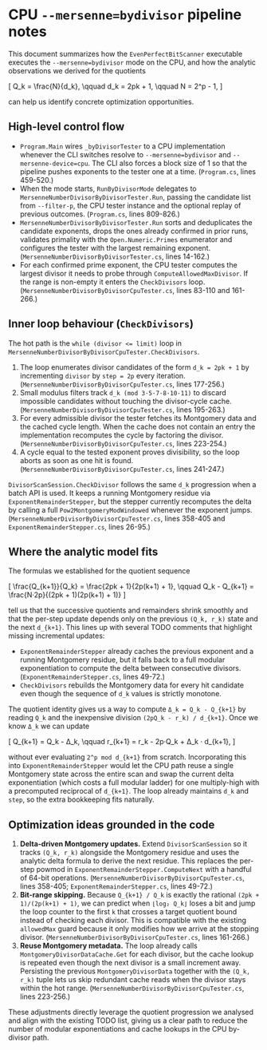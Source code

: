 # CPU `--mersenne=bydivisor` pipeline notes

This document summarizes how the `EvenPerfectBitScanner` executable executes the
`--mersenne=bydivisor` mode on the CPU, and how the analytic observations we
derived for the quotients

\[
Q_k = \frac{N}{d_k}, \qquad d_k = 2pk + 1, \qquad N = 2^p - 1,
\]

can help us identify concrete optimization opportunities.

## High-level control flow

* `Program.Main` wires `_byDivisorTester` to a CPU implementation whenever the
  CLI switches resolve to `--mersenne=bydivisor` and
  `--mersenne-device=cpu`. The CLI also forces a block size of 1 so that the
  pipeline pushes exponents to the tester one at a time.
  (`Program.cs`, lines 459-520.)
* When the mode starts, `RunByDivisorMode` delegates to
  `MersenneNumberDivisorByDivisorTester.Run`, passing the candidate list from
  `--filter-p`, the CPU tester instance and the optional replay of previous
  outcomes. (`Program.cs`, lines 809-826.)
* `MersenneNumberDivisorByDivisorTester.Run` sorts and deduplicates the
  candidate exponents, drops the ones already confirmed in prior runs, validates
  primality with the `Open.Numeric.Primes` enumerator and configures the tester
  with the largest remaining exponent. (`MersenneNumberDivisorByDivisorTester.cs`,
  lines 14-162.)
* For each confirmed prime exponent, the CPU tester computes the largest divisor
  it needs to probe through `ComputeAllowedMaxDivisor`. If the range is non-empty
  it enters the `CheckDivisors` loop. (`MersenneNumberDivisorByDivisorCpuTester.cs`,
  lines 83-110 and 161-266.)

## Inner loop behaviour (`CheckDivisors`)

The hot path is the `while (divisor <= limit)` loop in
`MersenneNumberDivisorByDivisorCpuTester.CheckDivisors`.

1. The loop enumerates divisor candidates of the form `d_k = 2pk + 1` by
   incrementing `divisor` by `step = 2p` every iteration. (`MersenneNumberDivisorByDivisorCpuTester.cs`,
   lines 177-256.)
2. Small modulus filters track `d_k (mod 3·5·7·8·10·11)` to discard impossible
   candidates without touching the divisor-cycle cache. (`MersenneNumberDivisorByDivisorCpuTester.cs`,
   lines 195-263.)
3. For every admissible divisor the tester fetches its Montgomery data and the
   cached cycle length. When the cache does not contain an entry the
   implementation recomputes the cycle by factoring the divisor. (`MersenneNumberDivisorByDivisorCpuTester.cs`,
   lines 223-254.)
4. A cycle equal to the tested exponent proves divisibility, so the loop aborts
   as soon as one hit is found. (`MersenneNumberDivisorByDivisorCpuTester.cs`,
   lines 241-247.)

`DivisorScanSession.CheckDivisor` follows the same `d_k` progression when a
batch API is used. It keeps a running Montgomery residue via
`ExponentRemainderStepper`, but the stepper currently recomputes the delta by
calling a full `Pow2MontgomeryModWindowed` whenever the exponent jumps.
(`MersenneNumberDivisorByDivisorCpuTester.cs`, lines 358-405 and
`ExponentRemainderStepper.cs`, lines 26-95.)

## Where the analytic model fits

The formulas we established for the quotient sequence

\[
\frac{Q_{k+1}}{Q_k} = \frac{2pk + 1}{2p(k+1) + 1}, \qquad
Q_k - Q_{k+1} = \frac{N·2p}{(2pk + 1)(2p(k+1) + 1)}
\]

tell us that the successive quotients and remainders shrink smoothly and that the
per-step update depends only on the previous `(Q_k, r_k)` state and the next
`d_{k+1}`. This lines up with several TODO comments that highlight missing
incremental updates:

* `ExponentRemainderStepper` already caches the previous exponent and a running
  Montgomery residue, but it falls back to a full modular exponentiation to
  compute the delta between consecutive divisors. (`ExponentRemainderStepper.cs`,
  lines 49-72.)
* `CheckDivisors` rebuilds the Montgomery data for every hit candidate even
  though the sequence of `d_k` values is strictly monotone.

The quotient identity gives us a way to compute `Δ_k = Q_k - Q_{k+1}` by reading
`Q_k` and the inexpensive division `(2pQ_k - r_k) / d_{k+1}`. Once we know `Δ_k`
we can update

\[
Q_{k+1} = Q_k - Δ_k, \qquad r_{k+1} = r_k - 2p·Q_k + Δ_k · d_{k+1},
\]

without ever evaluating `2^p mod d_{k+1}` from scratch. Incorporating this into
`ExponentRemainderStepper` would let the CPU path reuse a single Montgomery state
across the entire scan and swap the current delta exponentiation (which costs a
full modular ladder) for one multiply-high with a precomputed reciprocal of
`d_{k+1}`. The loop already maintains `d_k` and `step`, so the extra bookkeeping
fits naturally.

## Optimization ideas grounded in the code

1. **Delta-driven Montgomery updates.** Extend `DivisorScanSession` so it tracks
   `(Q_k, r_k)` alongside the Montgomery residue and uses the analytic delta
   formula to derive the next residue. This replaces the per-step powmod in
   `ExponentRemainderStepper.ComputeNext` with a handful of 64-bit operations.
   (`MersenneNumberDivisorByDivisorCpuTester.cs`, lines 358-405;
   `ExponentRemainderStepper.cs`, lines 49-72.)
2. **Bit-range skipping.** Because `Q_{k+1} / Q_k` is exactly the rational
   `(2pk + 1)/(2p(k+1) + 1)`, we can predict when `⌊log₂ Q_k⌋` loses a bit and
   jump the loop counter to the first `k` that crosses a target quotient bound
   instead of checking each divisor. This is compatible with the existing
   `allowedMax` guard because it only modifies how we arrive at the stopping
   divisor. (`MersenneNumberDivisorByDivisorCpuTester.cs`, lines 161-266.)
3. **Reuse Montgomery metadata.** The loop already calls `MontgomeryDivisorDataCache.Get`
   for each divisor, but the cache lookup is repeated even though the next
   divisor is a small increment away. Persisting the previous `MontgomeryDivisorData`
   together with the `(Q_k, r_k)` tuple lets us skip redundant cache reads when
   the divisor stays within the hot range. (`MersenneNumberDivisorByDivisorCpuTester.cs`,
   lines 223-256.)

These adjustments directly leverage the quotient progression we analysed and
align with the existing TODO list, giving us a clear path to reduce the number of
modular exponentiations and cache lookups in the CPU by-divisor path.
